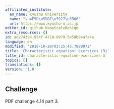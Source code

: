 ```yaml
---
affiliated_institute:
  en_name: Kyushu University
  name: "\u4E5D\u5DDE\u5927\u5B66"
  url: https://www.kyushu-u.ac.jp
editor_id: github.NanoScaleDesign
extra_resources: {}
id: ad274394-954f-4710-8970-5458b94afa4e
language: en
modified: '2018-10-26T03:25:45.788807Z'
title: 'Characteristic equation: exersizes (3)'
title_id: characteristic-equation-exersizes-3
topics: []
translations: {}
version: '1.0'
---
```


## Challenge

PDF challenge 4.14 part 3.
